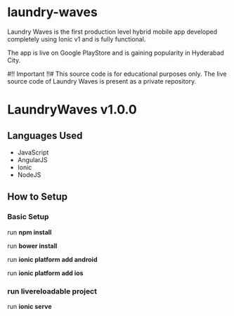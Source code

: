# laundry-waves
Laundry Waves is the first production level hybrid mobile app developed completely using Ionic v1 and is fully functional.

The app is live on Google PlayStore and is gaining popularity in Hyderabad City.

#!! Important !!#
This source code is for educational purposes only.
The live source code of Laundry Waves is present as a private repository.


# LaundryWaves v1.0.0 #
## Languages Used ##

* JavaScript
* AngularJS
* Ionic
* NodeJS

## How to Setup ##

### Basic Setup ###
run **npm install**

run **bower install**

run **ionic platform add android**

run **ionic platform add ios**

### run livereloadable project ###

run **ionic serve**